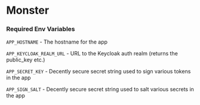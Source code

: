 # Monster

### Required Env Variables

`APP_HOSTNAME` - The hostname for the app

`APP_KEYCLOAK_REALM_URL` - URL to the Keycloak auth realm (returns the public_key etc.) 

`APP_SECRET_KEY` - Decently secure secret string used to sign various tokens in the app

`APP_SIGN_SALT` - Decently secure secret string used to salt various secrets in the app

